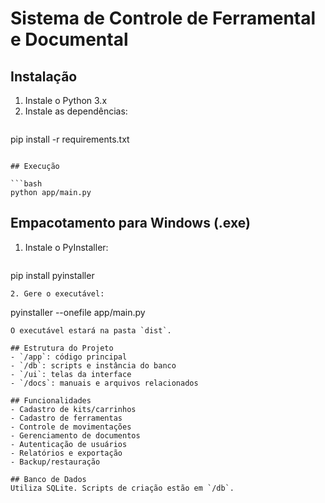 # Sistema de Controle de Ferramental e Documental

## Instalação

1. Instale o Python 3.x
2. Instale as dependências:
   ```
pip install -r requirements.txt
   ```

## Execução

```bash
python app/main.py
```

## Empacotamento para Windows (.exe)

1. Instale o PyInstaller:
   ```
pip install pyinstaller
   ```
2. Gere o executável:
   ```
pyinstaller --onefile app/main.py
   ```
O executável estará na pasta `dist`.

## Estrutura do Projeto
- `/app`: código principal
- `/db`: scripts e instância do banco
- `/ui`: telas da interface
- `/docs`: manuais e arquivos relacionados

## Funcionalidades
- Cadastro de kits/carrinhos
- Cadastro de ferramentas
- Controle de movimentações
- Gerenciamento de documentos
- Autenticação de usuários
- Relatórios e exportação
- Backup/restauração

## Banco de Dados
Utiliza SQLite. Scripts de criação estão em `/db`.
